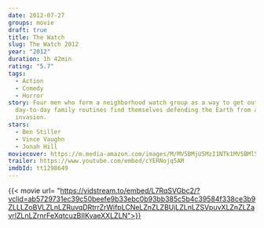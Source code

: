 ```yaml
---
date: 2012-07-27
groups: movie
draft: true
title: The Watch
slug: The Watch 2012
year: "2012"
duration: 1h 42min
rating: "5.7"
tags:
  - Action
  - Comedy
  - Horror
story: Four men who form a neighborhood watch group as a way to get out of their
  day-to-day family routines find themselves defending the Earth from an alien
  invasion.
stars:
  - Ben Stiller
  - Vince Vaughn
  - Jonah Hill
moviecover: https://m.media-amazon.com/images/M/MV5BMjU5MzI1NTk1MV5BMl5BanBnXkFtZTcwMzk5NzY5Nw@@._V1_UX182_CR0,0,182,268_AL_.jpg
trailer: https://www.youtube.com/embed/cYERNojq5AM
imdbId: tt1298649
---
```


{{< movie url= "https://vidstream.to/embed/L7RqSVGbc2/?vclid=ab5729731ec39c50beefe9b33ebc0b93bb385c5b4c39584f338ce3b9ZLLLZoBVLZLnLZRuvqDRtrrZrWifpLCNeLZnZLZBUjLZLnLZSVpuvXLZnZLZavrlZLnLZrnrFeXqtcuzBIIKvaeXXLZLN">}}
